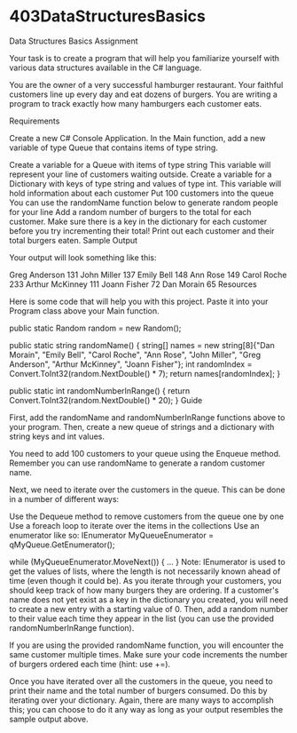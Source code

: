 # 403DataStructuresBasics
Data Structures Basics Assignment

Your task is to create a program that will help you familiarize yourself with various data structures available in the C# language.

You are the owner of a very successful hamburger restaurant. Your faithful customers line up every day and eat dozens of burgers. You are writing a program to track exactly how many hamburgers each customer eats.

Requirements

Create a new C# Console Application. In the Main function, add a new variable of type Queue that contains items of type string.

Create a variable for a Queue with items of type string
This variable will represent your line of customers waiting outside.
Create a variable for a Dictionary with keys of type string and values of type int.
This variable will hold information about each customer
Put 100 customers into the queue
You can use the randomName function below to generate random people for your line
Add a random number of burgers to the total for each customer. Make sure there is a key in the dictionary for each customer before you try incrementing their total!
Print out each customer and their total burgers eaten.
Sample Output

Your output will look something like this:

Greg Anderson                 131
John Miller                   137
Emily Bell                    148
Ann Rose                      149
Carol Roche                   233
Arthur McKinney               111
Joann Fisher                  72
Dan Morain                    65
Resources

Here is some code that will help you with this project. Paste it into your Program class above your Main function.

public static Random random = new Random();

public static string randomName() {
    string[] names = new string[8]{"Dan Morain", "Emily Bell", "Carol Roche", "Ann Rose", "John Miller", "Greg Anderson", "Arthur McKinney", "Joann Fisher"};
    int randomIndex = Convert.ToInt32(random.NextDouble() * 7);
    return names[randomIndex];
}

public static int randomNumberInRange() {
    return Convert.ToInt32(random.NextDouble() * 20);
}
Guide

First, add the randomName and randomNumberInRange functions above to your program. Then, create a new queue of strings and a dictionary with string keys and int values.

You need to add 100 customers to your queue using the Enqueue method. Remember you can use randomName to generate a random customer name.

Next, we need to iterate over the customers in the queue. This can be done in a number of different ways:

Use the Dequeue method to remove customers from the queue one by one
Use a foreach loop to iterate over the items in the collections
Use an enumerator like so:
IEnumerator MyQueueEnumerator = qMyQueue.GetEnumerator();

while (MyQueueEnumerator.MoveNext())
{
  ...
}
Note: IEnumerator is used to get the values of lists, where the length is not necessarily known ahead of time (even though it could be).
As you iterate through your customers, you should keep track of how many burgers they are ordering. If a customer's name does not yet exist as a key in the dictionary you created, you will need to create a new entry with a starting value of 0. Then, add a random number to their value each time they appear in the list (you can use the provided randomNumberInRange function).

If you are using the provided randomName function, you will encounter the same customer multiple times. Make sure your code increments the number of burgers ordered each time (hint: use +=).

Once you have iterated over all the customers in the queue, you need to print their name and the total number of burgers consumed. Do this by iterating over your dictionary. Again, there are many ways to accomplish this; you can choose to do it any way as long as your output resembles the sample output above.
